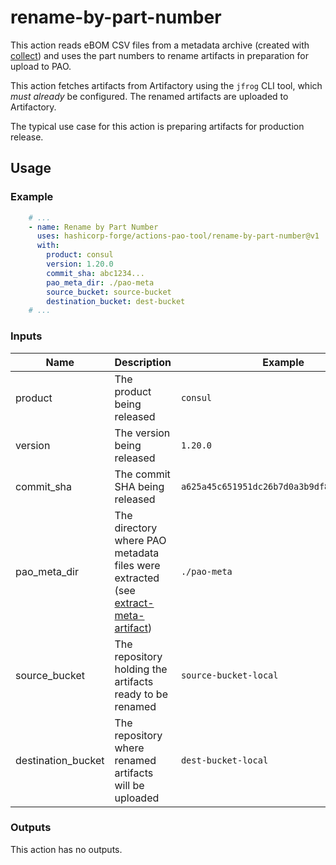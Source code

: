# rename-by-part-number

This action reads eBOM CSV files from a metadata archive (created with [collect](../collect))
and uses the part numbers to rename artifacts in preparation for upload to PAO.

This action fetches artifacts from Artifactory using the `jfrog` CLI tool, which *_must already_* be configured.
The renamed artifacts are uploaded to Artifactory.

The typical use case for this action is preparing artifacts for production release.

## Usage

### Example

```yaml
    # ...
    - name: Rename by Part Number
      uses: hashicorp-forge/actions-pao-tool/rename-by-part-number@v1
      with:
        product: consul
        version: 1.20.0
        commit_sha: abc1234...
        pao_meta_dir: ./pao-meta
        source_bucket: source-bucket
        destination_bucket: dest-bucket
    # ...
```

### Inputs

| Name | Description | Example |
| - | - | - |
| product | The product being released | `consul` |
| version | The version being released | `1.20.0` |
| commit_sha | The commit SHA being released | `a625a45c651951dc26b7d0a3b9df8b00eed575cd` |
| pao_meta_dir | The directory where PAO metadata files were extracted (see [extract-meta-artifact](../extract-meta-artifact)) | `./pao-meta` |
| source_bucket | The repository holding the artifacts ready to be renamed | `source-bucket-local` |
| destination_bucket | The repository where renamed artifacts will be uploaded | `dest-bucket-local` |

### Outputs

This action has no outputs.
